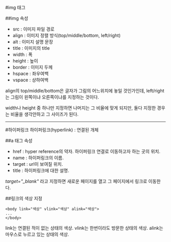 #img 태그

##img 속성

- src : 이미지 파일 경로
- align : 이미지 정렬 방식(top/middle/bottom, left/right)
- alt : 이미지 설명 문장
- title : 이미지의 title
- width : 폭
- height : 높이
- border : 이미지 두께
- hspace : 좌우여백
- vspace : 상하여백

align의 top/middle/bottom은 글자가 그림의 어느위치에 놓일 것인가인데, left/right는 그림이 왼쪽이냐 오른쪽이냐를 지정하는 것이다.

width나 height 중 하나만 지정하면 나머지는 그 비율에 맞게 되지만, 둘다 지정한 경우는 비율을 생각안하고 그 사이즈가 된다.

------------------

#하이퍼링크
하이퍼링크(hyperlink) : 연결된 개체

##a 태그 속성

- href : hyper reference의 약자. 하이퍼링크 연결로 이동하고자 하는 곳의 위치.
- name : 하이퍼링크의 이름.
- target : url이 보여질 위치.
- title : 하이퍼링크에 대한 설명.

*target="_blank"* 라고 지정하면 새로운 페이지를 열고 그 페이지에서 링크로 이동한다.

##링크의 색상 지정

    <body link="색상" vlink="색상" alink="색상">
    ...
    </body>

link는 연결된 적이 없는 상태의 색상. vlink는 한번이라도 방문한 상태의 색상. alink는 마우스로 누르고 있는 상태의 색상.
